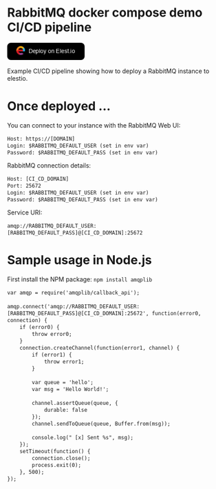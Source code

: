 # RabbitMQ docker compose demo CI/CD pipeline


<a href="https://dash.elest.io/deploy?source=cicd&social=dockerCompose&url=https://github.com/elestio-examples/docker-compose-mysql"><img src="deploy-on-elestio.png" alt="Deploy on Elest.io" width="180px" /></a>

Example CI/CD pipeline showing how to deploy a RabbitMQ instance to elestio.


# Once deployed ...

You can connect to your instance with the RabbitMQ Web UI:

    Host: https://[DOMAIN]
    Login: $RABBITMQ_DEFAULT_USER (set in env var)
    Password: $RABBITMQ_DEFAULT_PASS (set in env var)


RabbitMQ connection details:

    Host: [CI_CD_DOMAIN]
    Port: 25672
    Login: $RABBITMQ_DEFAULT_USER (set in env var)
    Password: $RABBITMQ_DEFAULT_PASS (set in env var)

Service URI:
    
    amqp://RABBITMQ_DEFAULT_USER:[RABBITMQ_DEFAULT_PASS]@[CI_CD_DOMAIN]:25672




# Sample usage in Node.js

First install the NPM package: `npm install amqplib`

    var amqp = require('amqplib/callback_api');

    amqp.connect('amqp://RABBITMQ_DEFAULT_USER:[RABBITMQ_DEFAULT_PASS]@[CI_CD_DOMAIN]:25672', function(error0, connection) {
        if (error0) {
            throw error0;
        }
        connection.createChannel(function(error1, channel) {
            if (error1) {
                throw error1;
            }

            var queue = 'hello';
            var msg = 'Hello World!';

            channel.assertQueue(queue, {
                durable: false
            });
            channel.sendToQueue(queue, Buffer.from(msg));

            console.log(" [x] Sent %s", msg);
        });
        setTimeout(function() {
            connection.close();
            process.exit(0);
        }, 500);
    });
